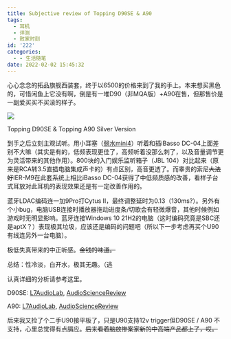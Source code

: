 ```yaml
---
title: Subjective review of Topping D90SE & A90
tags:
  - 耳机
  - 评测
  - 败家时刻
id: '222'
categories:
  - - 生活随笔
date: 2022-02-02 15:45:32
---
```

心心念念的拓品旗舰西装套，终于以6500的价格来到了我的手上。本来想买黑色的，可惜闲鱼上它没有啊，倒是有一堆D90（非MQA版）+A90在售，但那售价是一副爱买买不买滚的样子。

![](/images/IMG20220119190355.jpg)

Topping D90SE & Topping A90 Silver Version

到手之后立刻主观试听。用小耳塞（[弱水mini4](https://fatshibainu.me/rose_mini4 "弱水mini4")）听着和插iBasso DC-04上面差别不大嘛（其实是有的，低频表现更佳了，高频听着没那么刺了，以及音量调节更为灵活带来的其他作用）。800块的入门娱乐监听箱子（JBL 104）对比起来（原来是RCA转3.5直插电脑集成声卡的）有点区别，高音更透了。而睾贵的索尼~~大法好~~IER-M9在此套系统上相比iBasso DC-04获得了中低频质感的改善，看样子台式耳放对此耳机的表现效果还是有一定改善作用的。

蓝牙LDAC编码连一加9Pro打Cytus Ⅱ，最终调整延时为0.13（130ms?）。另外有个小bug，电脑USB连接时播放器拖动进度条/切歌会有轻微爆音，其他时候例如游戏时无明显影响。蓝牙连接Windows 10 21H2的电脑（这时编码究竟是SBC还是aptX？）表现极其垃圾，应该还是编码的问题吧（所以下一步考虑再买个U90有线连另外一台电脑）。

极低失真带来的中正听感。~~金钱的味道。~~

总结：性冷淡，白开水，极其无趣。（逃

认真详细的分析请参考这里。

D90SE: [L7AudioLab](https://www.l7audiolab.com/f/topping-d90se-dac-prototype/ "L7AudioLab"), [AudioScienceReview](https://www.audiosciencereview.com/forum/index.php?threads/topping-d90se-review-balanced-dac.24235/ "AudioScienceReview")

A90: [L7AudioLab](https://www.l7audiolab.com/f/measurement-of-topping-a90-headphone-amp/ "L7AudioLab"), [AudioScienceReview](https://www.audiosciencereview.com/forum/index.php?threads/topping-a90-headphone-amplifier-review.13592/ "AudioScienceReview")

后来我又捡了个二手U90接平板了，只是U90支持12v trigger但D90SE / A90 不支持，心里总觉得有点膈应。~~后来看着脑放惨案家新的中高端产品都上了，哎。~~
